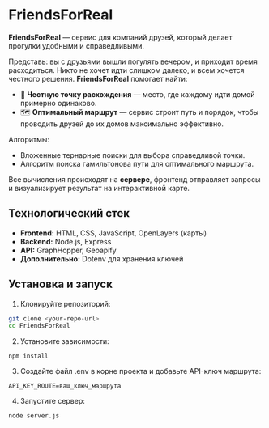 # FriendsForReal

**FriendsForReal** — сервис для компаний друзей, который делает прогулки удобными и справедливыми.

Представь: вы с друзьями вышли погулять вечером, и приходит время расходиться. Никто не хочет идти слишком далеко, и всем хочется честного решения. **FriendsForReal** помогает найти:

- 📍 **Честную точку расхождения** — место, где каждому идти домой примерно одинаково.
- 🗺️ **Оптимальный маршрут** — сервис строит путь и порядок, чтобы проводить друзей до их домов максимально эффективно.

Алгоритмы:
- Вложенные тернарные поиски для выбора справедливой точки.
- Алгоритм поиска гамильтонова пути для оптимального маршрута.

Все вычисления происходят на **сервере**, фронтенд отправляет запросы и визуализирует результат на интерактивной карте.

## Технологический стек

- **Frontend:** HTML, CSS, JavaScript, OpenLayers (карты)
- **Backend:** Node.js, Express
- **API:** GraphHopper, Geoapify
- **Дополнительно:** Dotenv для хранения ключей

## Установка и запуск

1. Клонируйте репозиторий:

```bash
git clone <your-repo-url>
cd FriendsForReal
```

2. Установите зависимости:
```
npm install
```

3. Создайте файл .env в корне проекта и добавьте API-ключ маршрута:
```
API_KEY_ROUTE=ваш_ключ_маршрута
```

4. Запустите сервер:
```
node server.js
```

